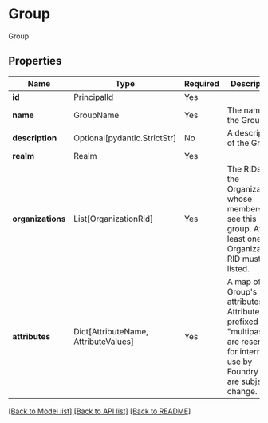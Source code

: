 # Group

Group

## Properties
| Name | Type | Required | Description |
| ------------ | ------------- | ------------- | ------------- |
**id** | PrincipalId | Yes |  |
**name** | GroupName | Yes | The name of the Group. |
**description** | Optional[pydantic.StrictStr] | No | A description of the Group. |
**realm** | Realm | Yes |  |
**organizations** | List[OrganizationRid] | Yes | The RIDs of the Organizations whose members can see this group. At least one Organization RID must be listed.  |
**attributes** | Dict[AttributeName, AttributeValues] | Yes | A map of the Group's attributes. Attributes prefixed with "multipass:" are reserved for internal use by Foundry and are subject to change. |


[[Back to Model list]](../../../../README.md#models-v2-link) [[Back to API list]](../../../../README.md#apis-v2-link) [[Back to README]](../../../../README.md)
